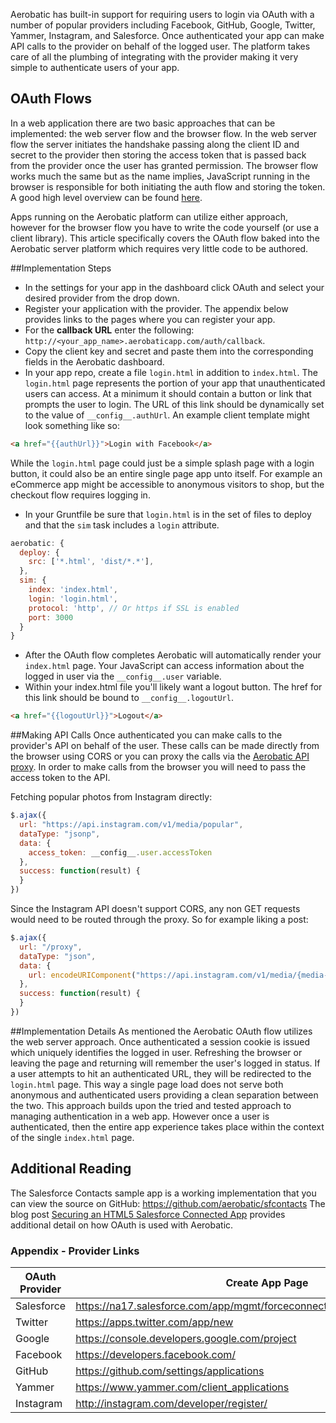 Aerobatic has built-in support for requiring users to login via OAuth with a number of popular providers including Facebook, GitHub, Google, Twitter, Yammer, Instagram, and Salesforce. Once authenticated your app can make API calls to the provider on behalf of the logged user. The platform takes care of all the plumbing of integrating with the provider making it very simple to authenticate users of your app.

## OAuth Flows
In a web application there are two basic approaches that can be implemented: the web server flow and the browser flow. In the web server flow the server initiates the handshake passing along the client ID and secret to the provider then storing the access token that is passed back from the provider once the user has granted permission. The browser flow works much the same but as the name implies, JavaScript running in the browser is responsible for both initiating the auth flow and storing the token. A good high level overview can be found [here](http://aaronparecki.com/articles/2012/07/29/1/oauth2-simplified).

Apps running on the Aerobatic platform can utilize either approach, however for the browser flow you have to write the code yourself (or use a client library). This article specifically covers the OAuth flow baked into the Aerobatic server platform which requires very little code to be authored.

##Implementation Steps
* In the settings for your app in the dashboard click OAuth and select your desired provider from the drop down.
* Register your application with the provider. The appendix below provides links to the pages where you can register your app.
* For the __callback URL__ enter the following: `http://<your_app_name>.aerobaticapp.com/auth/callback`.
* Copy the client key and secret and paste them into the corresponding fields in the Aerobatic dashboard.
* In your app repo, create a file `login.html` in addition to `index.html`. The `login.html` page represents the portion of your app that unauthenticated users can access. At a minimum it should contain a button or link that prompts the user to login. The URL of this link should be dynamically set to the value of `__config__.authUrl`. An example client template might look something like so:
```html
<a href="{{authUrl}}">Login with Facebook</a>
```
While the `login.html` page could just be a simple splash page with a login button, it could also be an entire single page app unto itself. For example an eCommerce app might be accessible to anonymous visitors to shop, but the checkout flow requires logging in.
* In your Gruntfile be sure that `login.html` is in the set of files to deploy and that the `sim` task includes a `login` attribute.
```js
aerobatic: {
  deploy: {
    src: ['*.html', 'dist/*.*'],
  },
  sim: {
    index: 'index.html',
    login: 'login.html',
    protocol: 'http', // Or https if SSL is enabled
    port: 3000
  }
}
```
* After the OAuth flow completes Aerobatic will automatically render your `index.html` page. Your JavaScript can access information about the logged in user via the `__config__.user` variable.
* Within your index.html file you'll likely want a logout button. The href for this link should be bound to `__config__.logoutUrl`.
```html
<a href="{{logoutUrl}}">Logout</a>
```

##Making API Calls
Once authenticated you can make calls to the provider's API on behalf of the user. These calls can be made directly from the browser using CORS or you can proxy the calls via the [Aerobatic API proxy]('/docs/backend-integration'). In order to make calls from the browser you will need to pass the access token to the API.

Fetching popular photos from Instagram directly:
```js
$.ajax({
  url: "https://api.instagram.com/v1/media/popular",
  dataType: "jsonp",
  data: {
    access_token: __config__.user.accessToken
  },
  success: function(result) {
  }
})
```

Since the Instagram API doesn't support CORS, any non GET requests would need to be routed through the proxy. So for example liking a post:
```js
$.ajax({
  url: "/proxy",
  dataType: "json",
  data: {
    url: encodeURIComponent("https://api.instagram.com/v1/media/{media-id}/likes?access_token=" + __config__.user.accessToken)
  },
  success: function(result) {
  }
})
```

##Implementation Details
As mentioned the Aerobatic OAuth flow utilizes the web server approach. Once authenticated a session cookie is issued which uniquely identifies the logged in user. Refreshing the browser or leaving the page and returning will remember the user's logged in status. If a user attempts to hit an authenticated URL, they will be redirected to the `login.html` page. This way a single page load does not serve both anonymous and authenticated users providing a clean separation between the two. This approach builds upon the tried and tested approach to managing authentication in a web app. However once a user is authenticated, then the entire app experience takes place within the context of the single `index.html` page.

## Additional Reading
The Salesforce Contacts sample app is a working implementation that you can view the source on GitHub: https://github.com/aerobatic/sfcontacts
The blog post [Securing an HTML5 Salesforce Connected App](http://www.aerobatic.io/blog/2014/07/19/securing-an-html5-salesforce-connected-app) provides additional detail on how OAuth is used with Aerobatic.

### Appendix - Provider Links

OAuth Provider  | Create App Page
------------- | -------------
Salesforce | https://na17.salesforce.com/app/mgmt/forceconnectedapps/forceAppEdit.apexp
Twitter | https://apps.twitter.com/app/new
Google | https://console.developers.google.com/project
Facebook | https://developers.facebook.com/
GitHub | https://github.com/settings/applications
Yammer | https://www.yammer.com/client_applications
Instagram | http://instagram.com/developer/register/
